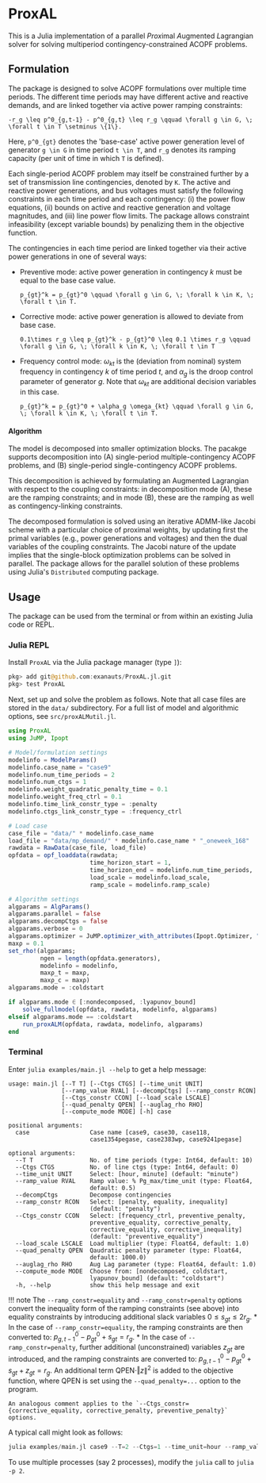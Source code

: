 # ProxAL

This is a Julia implementation of a parallel *Prox*imal *A*ugmented *L*agrangian solver for solving multiperiod contingency-constrained ACOPF problems.

## Formulation
The package is designed to solve ACOPF formulations over multiple time periods. The different time periods may have different active and reactive demands, and are linked together via active power ramping constraints: 

``-r_g \leq p^0_{g,t-1} - p^0_{g,t} \leq r_g \qquad \forall g \in G, \; \forall t \in T \setminus \{1\}.``

Here, ``p^0_{gt}`` denotes the 'base-case' active power generation level of generator ``g \in G`` in time period ``t \in T``, and ``r_g`` denotes its ramping capacity (per unit of time in which ``T`` is defined).

Each single-period ACOPF problem may itself be constrained further by a set of transmission line contingencies, denoted by ``K``. The active and reactive power generations, and bus voltages must satisfy the following constraints in each time period and each contingency: (i) the power flow equations, (ii) bounds on active and reactive generation and voltage magnitudes, and (iii) line power flow limits. The package allows constraint infeasibility (except variable bounds) by penalizing them in the objective function.

The contingencies in each time period are linked together via their active power generations in one of several ways:
* Preventive mode: active power generation in contingency $k$ must be equal to the base case value.

  ``p_{gt}^k = p_{gt}^0 \qquad \forall g \in G, \; \forall k \in K, \; \forall t \in T.``

* Corrective mode: active power generation is allowed to deviate from base case.

  ``0.1\times r_g \leq p_{gt}^k - p_{gt}^0 \leq 0.1 \times r_g \qquad \forall g \in G, \; \forall k \in K, \; \forall t \in T``

* Frequency control mode: $\omega_{kt}$ is the (deviation from nominal) system frequency in contingency $k$ of time period $t$, and $\alpha_g$ is the droop control parameter of generator $g$. Note that $\omega_{kt}$ are additional decision variables in this case.

  ``p_{gt}^k = p_{gt}^0 + \alpha_g \omega_{kt} \qquad \forall g \in G, \; \forall k \in K, \; \forall t \in T.``

#### Algorithm
The model is decomposed into smaller optimization blocks. The pacakge supports decomposition into (A) single-period multiple-contingency ACOPF problems, and (B) single-period single-contingency ACOPF problems.

This decomposition is achieved by formulating an Augmented Lagrangian with respect to the coupling constraints: in decomposition mode (A), these are the ramping constraints; and in mode (B), these are the ramping as well as contingency-linking constraints.

The decomposed formulation is solved using an iterative ADMM-like Jacobi scheme with a particular choice of proximal weights, by updating first the primal variables (e.g., power generations and voltages) and then the dual variables of the coupling constraints. The Jacobi nature of the update implies that the single-block optimization problems can be solved in parallel. The package allows for the parallel solution of these problems using Julia's `Distributed` computing package.


## Usage
The package can be used from the terminal or from within an existing Julia code or REPL.

### Julia REPL
Install `ProxAL` via the Julia package manager (type `]`):
```julia
pkg> add git@github.com:exanauts/ProxAL.jl.git
pkg> test ProxAL
```
Next, set up and solve the problem as follows. Note that all case files are stored in the `data/` subdirectory. For a full list of model and algorithmic options, see `src/proxALMutil.jl`.
```julia
using ProxAL
using JuMP, Ipopt

# Model/formulation settings
modelinfo = ModelParams()
modelinfo.case_name = "case9"
modelinfo.num_time_periods = 2
modelinfo.num_ctgs = 1
modelinfo.weight_quadratic_penalty_time = 0.1
modelinfo.weight_freq_ctrl = 0.1
modelinfo.time_link_constr_type = :penalty
modelinfo.ctgs_link_constr_type = :frequency_ctrl

# Load case
case_file = "data/" * modelinfo.case_name
load_file = "data/mp_demand/" * modelinfo.case_name * "_oneweek_168"
rawdata = RawData(case_file, load_file)
opfdata = opf_loaddata(rawdata;
                       time_horizon_start = 1,
                       time_horizon_end = modelinfo.num_time_periods,
                       load_scale = modelinfo.load_scale,
                       ramp_scale = modelinfo.ramp_scale)

# Algorithm settings
algparams = AlgParams()
algparams.parallel = false
algparams.decompCtgs = false
algparams.verbose = 0
algparams.optimizer = JuMP.optimizer_with_attributes(Ipopt.Optimizer, "print_level" => 0)
maxρ = 0.1
set_rho!(algparams;
         ngen = length(opfdata.generators),
         modelinfo = modelinfo,
         maxρ_t = maxρ,
         maxρ_c = maxρ)
algparams.mode = :coldstart

if algparams.mode ∈ [:nondecomposed, :lyapunov_bound]
    solve_fullmodel(opfdata, rawdata, modelinfo, algparams)
elseif algparams.mode == :coldstart
    run_proxALM(opfdata, rawdata, modelinfo, algparams)
end
```

### Terminal
Enter `julia examples/main.jl --help` to get a help message:
```
usage: main.jl [--T T] [--Ctgs CTGS] [--time_unit UNIT]
               [--ramp_value RVAL] [--decompCtgs] [--ramp_constr RCON]
               [--Ctgs_constr CCON] [--load_scale LSCALE]
               [--quad_penalty QPEN] [--auglag_rho RHO]
               [--compute_mode MODE] [-h] case

positional arguments:
  case                 Case name [case9, case30, case118,
                       case1354pegase, case2383wp, case9241pegase]

optional arguments:
  --T T                No. of time periods (type: Int64, default: 10)
  --Ctgs CTGS          No. of line ctgs (type: Int64, default: 0)
  --time_unit UNIT     Select: [hour, minute] (default: "minute")
  --ramp_value RVAL    Ramp value: % Pg_max/time_unit (type: Float64,
                       default: 0.5)
  --decompCtgs         Decompose contingencies
  --ramp_constr RCON   Select: [penalty, equality, inequality]
                       (default: "penalty")
  --Ctgs_constr CCON   Select: [frequency_ctrl, preventive_penalty,
                       preventive_equality, corrective_penalty,
                       corrective_equality, corrective_inequality]
                       (default: "preventive_equality")
  --load_scale LSCALE  Load multiplier (type: Float64, default: 1.0)
  --quad_penalty QPEN  Qaudratic penalty parameter (type: Float64,
                       default: 1000.0)
  --auglag_rho RHO     Aug Lag parameter (type: Float64, default: 1.0)
  --compute_mode MODE  Choose from: [nondecomposed, coldstart,
                       lyapunov_bound] (default: "coldstart")
  -h, --help           show this help message and exit
```


!!! note 
    The `--ramp_constr=equality` and `--ramp_constr=penalty` options convert the inequality form of the ramping constraints (see above) into equality constraints by introducing additional slack variables $0 \leq s_{gt} \leq 2r_g$.
    * In the case of `--ramp_constr=equality`, the ramping constraints are then converted to: $p^0_{g,t-1} - p^0_{gt} + s_{gt} = r_g$.
    * In the case of `--ramp_constr=penalty`, further additional (unconstrained) variables $z_{gt}$ are introduced, and the ramping constraints are converted to: $p^0_{g,t-1} - p^0_{gt} + s_{gt} + z_{gt} = r_g$. An additional term QPEN$\cdot\Vert z \rVert^2$ is added to the objective function, where QPEN is set using the `--quad_penalty=...` option to the program.

    An analogous comment applies to the `--Ctgs_constr={corrective_equality, corrective_penalty, preventive_penalty}` options.

A typical call might look as follows:
```julia
julia examples/main.jl case9 --T=2 --Ctgs=1 --time_unit=hour --ramp_value=0.5 --load_scale=1.0 --ramp_constr=penalty --Ctgs_constr=frequency_ctrl --auglag_rho=0.1 --quad_penalty=0.1 --compute_mode=coldstart
```
To use multiple processes (say 2 processes), modify the `julia` call to `julia -p 2`.